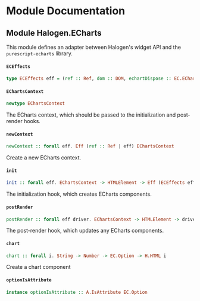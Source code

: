 # Module Documentation

## Module Halogen.ECharts


This module defines an adapter between Halogen's widget API and
the `purescript-echarts` library.

#### `ECEffects`

``` purescript
type ECEffects eff = (ref :: Ref, dom :: DOM, echartDispose :: EC.EChartDispose, echartSetOption :: EC.EChartOptionSet, echartInit :: EC.EChartInit | eff)
```


#### `EChartsContext`

``` purescript
newtype EChartsContext
```

The ECharts context, which should be passed to the initialization 
and post-render hooks.

#### `newContext`

``` purescript
newContext :: forall eff. Eff (ref :: Ref | eff) EChartsContext
```

Create a new ECharts context.

#### `init`

``` purescript
init :: forall eff. EChartsContext -> HTMLElement -> Eff (ECEffects eff) Unit
```

The initialization hook, which creates ECharts components.

#### `postRender`

``` purescript
postRender :: forall eff driver. EChartsContext -> HTMLElement -> driver -> Eff (ECEffects eff) Unit
```

The post-render hook, which updates any ECharts components.

#### `chart`

``` purescript
chart :: forall i. String -> Number -> EC.Option -> H.HTML i
```

Create a chart component

#### `optionIsAttribute`

``` purescript
instance optionIsAttribute :: A.IsAttribute EC.Option
```




